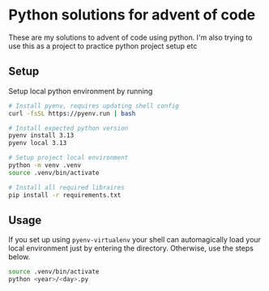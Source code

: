 # Python solutions for advent of code
These are my solutions to advent of code using python. I'm also trying to use
this as a project to practice python project setup etc

## Setup
Setup local python environment by running
```sh
# Install pyenv, requires updating shell config
curl -fsSL https://pyenv.run | bash

# Install expected python version
pyenv install 3.13
pyenv local 3.13

# Setup project local environment
python -m venv .venv
source .venv/bin/activate

# Install all required libraires
pip install -r requirements.txt
```

## Usage
If you set up using `pyenv-virtualenv` your shell can automagically load your
local environment just by entering the directory. Otherwise, use the steps
below.
```sh
source .venv/bin/activate
python <year>/<day>.py
```

